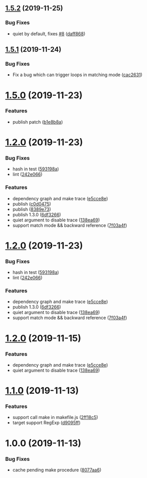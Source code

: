 ## [1.5.2](https://github.com/searchfe/makit/compare/v1.5.1...v1.5.2) (2019-11-25)


### Bug Fixes

* quiet by default, fixes [#8](https://github.com/searchfe/makit/issues/8) ([daff868](https://github.com/searchfe/makit/commit/daff86897306a93b37f272519ed90c33906fb70e))

## [1.5.1](https://github.com/searchfe/makit/compare/v1.5.0...v1.5.1) (2019-11-24)


### Bug Fixes

* Fix a bug which can trigger loops in matching mode ([cac2631](https://github.com/searchfe/makit/commit/cac26318b4263e9734330b1752b000c12c4114c9))

# [1.5.0](https://github.com/searchfe/makit/compare/v1.4.1...v1.5.0) (2019-11-23)


### Features

* publish patch ([b1e8b8a](https://github.com/searchfe/makit/commit/b1e8b8ae4143edaecf72e91fe906bc430773f4aa))

# [1.2.0](https://github.com/searchfe/makit/compare/v1.1.0...v1.2.0) (2019-11-23)


### Bug Fixes

* hash in test ([593198a](https://github.com/searchfe/makit/commit/593198a6e08bc5fa69cf49f0f7db4b632474de03))
* lint ([242e066](https://github.com/searchfe/makit/commit/242e066415eb8c5f2a0adcf1df005af4a834fcb8))


### Features

* dependency graph and make trace ([e5cce8e](https://github.com/searchfe/makit/commit/e5cce8ec317102ab3291f241e8c1075e00f3f73f))
* publish ([c0d0475](https://github.com/searchfe/makit/commit/c0d04750b6e1201a96ec674a0114717de102b1ba))
* publish ([8389e73](https://github.com/searchfe/makit/commit/8389e735346fd966eb4713c2ef46d45e6c08455d))
* publish 1.3.0 ([6df3266](https://github.com/searchfe/makit/commit/6df32665386f3b294b48c1750cca755a262cc1ad))
* quiet argument to disable trace ([138ea69](https://github.com/searchfe/makit/commit/138ea69290047afc91a6f591c104e06b90401503))
* support match mode && backward reference ([7f03a4f](https://github.com/searchfe/makit/commit/7f03a4f12b6c1ef4c92d03ce53e8c32edf5e3e7a))

# [1.2.0](https://github.com/searchfe/makit/compare/v1.1.0...v1.2.0) (2019-11-23)


### Bug Fixes

* hash in test ([593198a](https://github.com/searchfe/makit/commit/593198a6e08bc5fa69cf49f0f7db4b632474de03))
* lint ([242e066](https://github.com/searchfe/makit/commit/242e066415eb8c5f2a0adcf1df005af4a834fcb8))


### Features

* dependency graph and make trace ([e5cce8e](https://github.com/searchfe/makit/commit/e5cce8ec317102ab3291f241e8c1075e00f3f73f))
* publish 1.3.0 ([6df3266](https://github.com/searchfe/makit/commit/6df32665386f3b294b48c1750cca755a262cc1ad))
* quiet argument to disable trace ([138ea69](https://github.com/searchfe/makit/commit/138ea69290047afc91a6f591c104e06b90401503))
* support match mode && backward reference ([7f03a4f](https://github.com/searchfe/makit/commit/7f03a4f12b6c1ef4c92d03ce53e8c32edf5e3e7a))

# [1.2.0](https://github.com/searchfe/makit/compare/v1.1.0...v1.2.0) (2019-11-15)


### Features

* dependency graph and make trace ([e5cce8e](https://github.com/searchfe/makit/commit/e5cce8ec317102ab3291f241e8c1075e00f3f73f))
* quiet argument to disable trace ([138ea69](https://github.com/searchfe/makit/commit/138ea69290047afc91a6f591c104e06b90401503))

# [1.1.0](https://github.com/searchfe/makit/compare/v1.0.0...v1.1.0) (2019-11-13)


### Features

* support call make in makefile.js ([2ff18c5](https://github.com/searchfe/makit/commit/2ff18c55958ed071c42d788a4dd4e248469040b5))
* target support RegExp ([d9095ff](https://github.com/searchfe/makit/commit/d9095fff012fcef5135966be79f36d3ef71de007))

# 1.0.0 (2019-11-13)


### Bug Fixes

* cache pending make procedure ([8077aa6](https://github.com/searchfe/makit/commit/8077aa64626235c2367d78274c1000159fca690a))
